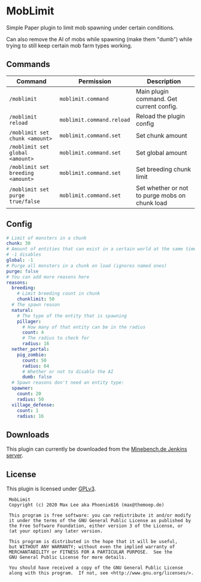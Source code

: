 # MobLimit

Simple Paper plugin to limit mob spawning under certain conditions.

Can also remove the AI of mobs while spawning (make them "dumb") while trying to still keep certain mob farm types working.

## Commands
Command                             | Permission                | Description 
------------------------------------|---------------------------|-------------------------------------------------
`/moblimit`                         | `moblimit.command`        | Main plugin command. Get current config.
`/moblimit reload`                  | `moblimit.command.reload` | Reload the plugin config
`/moblimit set chunk <amount>`      | `moblimit.command.set`    | Set chunk amount
`/moblimit set global <amount>`     | `moblimit.command.set`    | Set global amount
`/moblimit set breeding <amount>`   | `moblimit.command.set`    | Set breeding chunk limit
`/moblimit set purge true/false`    | `moblimit.command.set`    | Set whether or not to purge mobs on chunk load


## Config
```yaml
# Limit of monsters in a chunk
chunk: 30
# Amount of entities that can exist in a certain world at the same time
# -1 disables
global: -1
# Purge all monsters in a chunk on load (ignores named ones)
purge: false
# You can add more reasons here
reasons:
  breeding:
    # Limit breeding count in chunk
    chunklimit: 50
  # The spawn reason
  natural:
    # The type of the entity that is spawning
    pillager:
      # How many of that entity can be in the radius
      count: 4
      # The radius to check for
      radius: 16
  nether_portal:
    pig_zombie:
      count: 50
      radius: 64
      # Whether or not to disable the AI
      dumb: false
  # Spawn reasons don't need an entity type:
  spawner:
    count: 20
    radius: 50
  village_defense:
    count: 1
    radius: 16
```

## Downloads
This plugin can currently be downloaded from the [Minebench.de Jenkins server](https://ci.minebench.de/job/MobLimit/).

## License
This plugin is licensed under [GPLv3](https://github.com/Minebench/MobLimit/blob/master/LICENSE).

```
 MobLimit
 Copyright (c) 2020 Max Lee aka Phoenix616 (max@themoep.de)

 This program is free software: you can redistribute it and/or modify
 it under the terms of the GNU General Public License as published by
 the Free Software Foundation, either version 3 of the License, or
 (at your option) any later version.

 This program is distributed in the hope that it will be useful,
 but WITHOUT ANY WARRANTY; without even the implied warranty of
 MERCHANTABILITY or FITNESS FOR A PARTICULAR PURPOSE.  See the
 GNU General Public License for more details.

 You should have received a copy of the GNU General Public License
 along with this program.  If not, see <http://www.gnu.org/licenses/>.
```
